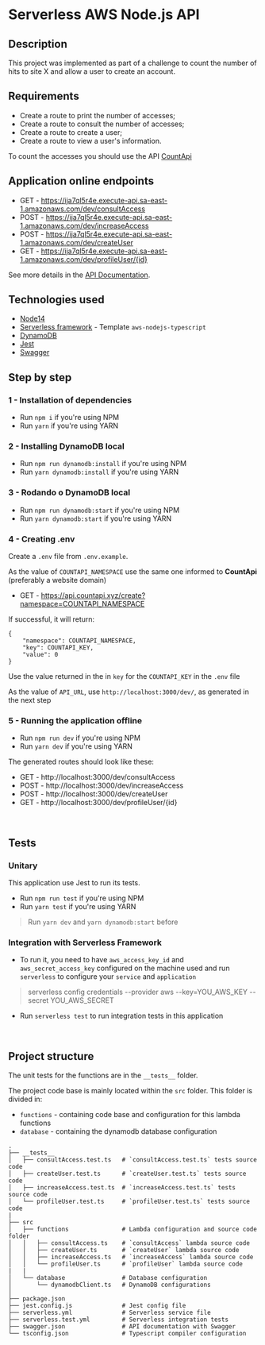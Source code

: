 # Serverless AWS Node.js API

## Description

This project was implemented as part of a challenge to count the number of hits to site X and allow a user to create an account.

## Requirements

- Create a route to print the number of accesses;
- Create a route to consult the number of accesses;
- Create a route to create a user;
- Create a route to view a user's information.

To count the accesses you should use the API [CountApi](https://countapi.xyz)

## Application online endpoints

- GET - https://ija7ql5r4e.execute-api.sa-east-1.amazonaws.com/dev/consultAccess
- POST - https://ija7ql5r4e.execute-api.sa-east-1.amazonaws.com/dev/increaseAccess
- POST - https://ija7ql5r4e.execute-api.sa-east-1.amazonaws.com/dev/createUser
- GET - https://ija7ql5r4e.execute-api.sa-east-1.amazonaws.com/dev/profileUser/{id}

See more details in the [API Documentation](https://app.swaggerhub.com/apis-docs/josilenesilva/serverless-api/1.0.0).

## Technologies used

- [Node14](https://nodejs.org/en/)
- [Serverless framework](https://www.serverless.com/) - Template `aws-nodejs-typescript`
- [DynamoDB](https://aws.amazon.com/pt/dynamodb/)
- [Jest](https://jestjs.io/pt-BR/)
- [Swagger](https://swagger.io/)

## Step by step

### 1 - Installation of dependencies

- Run `npm i` if you're using NPM
- Run `yarn` if you're using YARN

### 2 - Installing DynamoDB local

- Run `npm run dynamodb:install` if you're using NPM
- Run `yarn dynamodb:install` if you're using YARN

### 3 - Rodando o DynamoDB local

- Run `npm run dynamodb:start` if you're using NPM
- Run `yarn dynamodb:start` if you're using YARN

### 4 - Creating .env

Create a `.env` file from `.env.example`.

As the value of `COUNTAPI_NAMESPACE` use the same one informed to **CountApi** (preferably a website domain)

- GET - https://api.countapi.xyz/create?namespace=COUNTAPI_NAMESPACE

If successful, it will return:

```
{
    "namespace": COUNTAPI_NAMESPACE,
    "key": COUNTAPI_KEY,
    "value": 0
}
```

Use the value returned in the in `key` for the `COUNTAPI_KEY` in the `.env` file

As the value of `API_URL`, use `http://localhost:3000/dev/`, as generated in the next step


### 5 - Running the application offline

- Run `npm run dev` if you're using NPM
- Run `yarn dev` if you're using YARN

The generated routes should look like these:

- GET   - http://localhost:3000/dev/consultAccess
- POST  - http://localhost:3000/dev/increaseAccess
- POST  - http://localhost:3000/dev/createUser
- GET   - http://localhost:3000/dev/profileUser/{id}

</br>

## Tests

### Unitary

This application use Jest to run its tests.

- Run `npm run test` if you're using NPM
- Run `yarn test` if you're using YARN

> Run `yarn dev` and `yarn dynamodb:start` before

### Integration with Serverless Framework

- To run it, you need to have `aws_access_key_id` and `aws_secret_access_key` configured on the machine used and run `serverless` to configure your `service` and `application`

> serverless config credentials --provider aws --key=YOU_AWS_KEY --secret YOU_AWS_SECRET

- Run `serverless test` to run integration tests in this application

</br>

## Project structure

The unit tests for the functions are in the `__tests__` folder.

The project code base is mainly located within the `src` folder. This folder is divided in:

- `functions` - containing code base and configuration for this lambda functions
- `database` - containing the dynamodb database configuration

```
.
├── __tests__
│   ├── consultAccess.test.ts   # `consultAccess.test.ts` tests source code
│   ├── createUser.test.ts      # `createUser.test.ts` tests source code
│   ├── increaseAccess.test.ts  # `increaseAccess.test.ts` tests source code
│   └── profileUser.test.ts     # `profileUser.test.ts` tests source code
|
├── src
│   ├── functions               # Lambda configuration and source code folder
│   │   ├── consultAccess.ts    # `consultAccess` lambda source code
│   │   ├── createUser.ts       # `createUser` lambda source code
│   │   ├── increaseAccess.ts   # `increaseAccess` lambda source code
│   │   └── profileUser.ts      # `profileUser` lambda source code
|   |
│   └── database                # Database configuration
│       └── dynamodbClient.ts   # DynamoDB configurations
│
├── package.json
├── jest.config.js              # Jest config file
├── serverless.yml              # Serverless service file
├── serverless.test.yml         # Serverless integration tests
├── swagger.json                # API documentation with Swagger
└── tsconfig.json               # Typescript compiler configuration

```